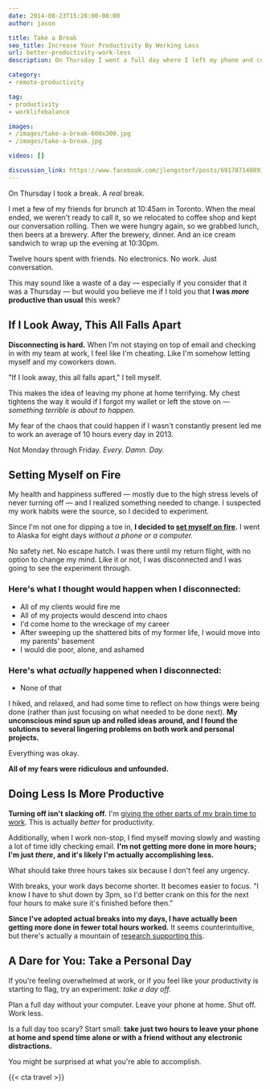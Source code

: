```yaml
---
date: 2014-08-23T15:28:00-08:00
author: jason

title: Take a Break
seo_title: Increase Your Productivity By Working Less
url: better-productivity-work-less
description: On Thursday I went a full day where I left my phone and computer at home. Would you believe me if I told you I was more productive than usual this week?

category:
- remote-productivity

tag:
- productivity
- worklifebalance

images:
- /images/take-a-break-600x300.jpg
- /images/take-a-break.jpg

videos: []

discussion_link: https://www.facebook.com/jlengstorf/posts/691787140891190
---
```

On Thursday I took a break. A *real* break.

I met a few of my friends for brunch at 10:45am in Toronto. When the meal ended, we weren't ready to call it, so we relocated to coffee shop and kept our conversation rolling. Then we were hungry again, so we grabbed lunch, then beers at a brewery. After the brewery, dinner. And an ice cream sandwich to wrap up the evening at 10:30pm.

Twelve hours spent with friends. No electronics. No work. Just conversation.

This may sound like a waste of a day — especially if you consider that it was a Thursday — but would you believe me if I told you that **I was *more* productive than usual** this week?

## If I Look Away, This All Falls Apart

**Disconnecting is hard.** When I'm not staying on top of email and checking in with my team at work, I feel like I'm cheating. Like I'm somehow letting myself and my coworkers down.

"If I look away, this all falls apart," I tell myself.

This makes the idea of leaving my phone at home terrifying. My chest tightens the way it would if I forgot my wallet or left the stove on — *something terrible is about to happen.*

My fear of the chaos that could happen if I wasn't constantly present led me to work an average of 10 hours every day in 2013.

Not Monday through Friday. *Every. Damn. Day.*

## Setting Myself on Fire

My health and happiness suffered — mostly due to the high stress levels of never turning off — and I realized something needed to change. I suspected my work habits were the source, so I decided to experiment.

Since I'm not one for dipping a toe in, **I decided to [set myself on fire][1].** I went to Alaska for eight days *without a phone or a computer.*

No safety net. No escape hatch. I was there until my return flight, with no option to change my mind. Like it or not, I was disconnected and I was going to see the experiment through.

### Here's what I thought would happen when I disconnected:

*   All of my clients would fire me
*   All of my projects would descend into chaos
*   I'd come home to the wreckage of my career
*   After sweeping up the shattered bits of my former life, I would move into my parents' basement
*   I would die poor, alone, and ashamed

### Here's what *actually* happened when I disconnected:

*   None of that

I hiked, and relaxed, and had some time to reflect on how things were being done (rather than just focusing on what needed to be done next). **My unconscious mind spun up and rolled ideas around, and I found the solutions to several lingering problems on both work and personal projects.**

Everything was okay.

**All of my fears were ridiculous and unfounded.**

## Doing Less Is More Productive

**Turning off isn't slacking off.** I'm [giving the other parts of my brain time to work][2]. This is actually *better* for productivity.

Additionally, when I work non-stop, I find myself moving slowly and wasting a lot of time idly checking email. **I'm not getting more done in more hours; I'm just *there*, and it's likely I'm actually accomplishing less.**

What should take three hours takes six because I don't feel any urgency.

With breaks, your work days become shorter. It becomes easier to focus. "I know I have to shut down by 3pm, so I'd better crank on this for the next four hours to make sure it's finished before then."

**Since I've adopted actual breaks into my days, I have actually been getting more done in fewer total hours worked.** It seems counterintuitive, but there's actually a mountain of [research supporting this][3].

## A Dare for You: Take a Personal Day

If you're feeling overwhelmed at work, or if you feel like your productivity is starting to flag, try an experiment: *take a day off.*

Plan a full day without your computer. Leave your phone at home. Shut off. Work less.

Is a full day too scary? Start small: **take just two hours to leave your phone at home and spend time alone or with a friend without any electronic distractions.**

You might be surprised at what you're able to accomplish.

{{< cta travel >}}

 [1]: http://lengstorf.com/set-yourself-on-fire/
 [2]: http://www.nytimes.com/2014/08/10/opinion/sunday/hit-the-reset-button-in-your-brain.html
 [3]: http://www.fastcompany.com/3015567/the-25-hour-work-week-and-other-radical-ideas-for-better-employee-productivity
